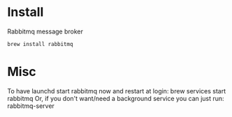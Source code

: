 # Install
Rabbitmq message broker

```brew install rabbitmq```


# Misc

To have launchd start rabbitmq now and restart at login:
  brew services start rabbitmq
Or, if you don't want/need a background service you can just run:
  rabbitmq-server


